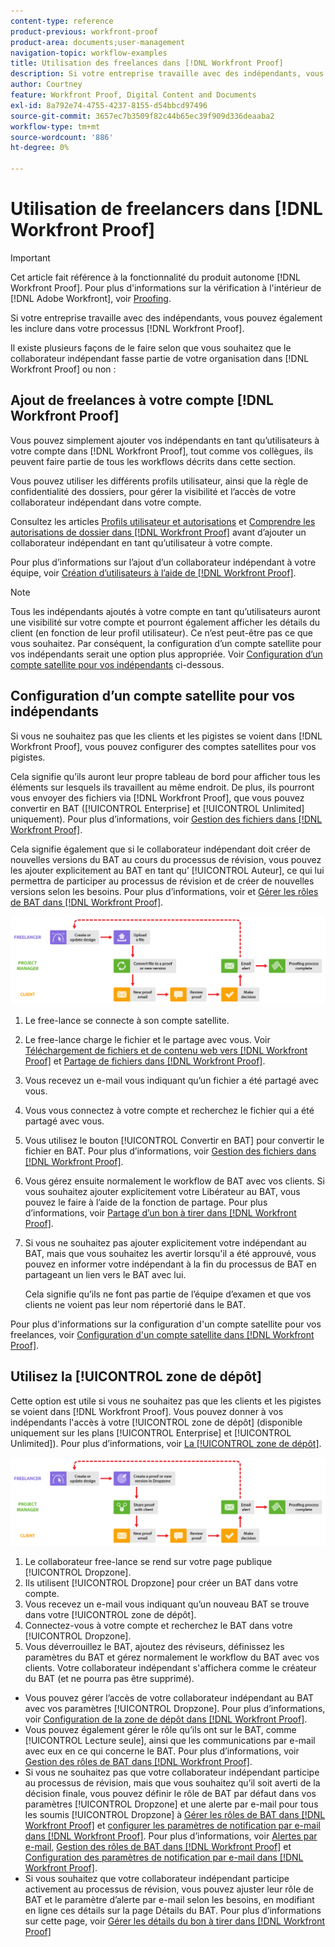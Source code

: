 ```yaml
---
content-type: reference
product-previous: workfront-proof
product-area: documents;user-management
navigation-topic: workflow-examples
title: Utilisation des freelances dans [!DNL Workfront Proof]
description: Si votre entreprise travaille avec des indépendants, vous pouvez également les inclure dans votre processus  [!DNL Workfront Proof] .
author: Courtney
feature: Workfront Proof, Digital Content and Documents
exl-id: 8a792e74-4755-4237-8155-d54bbcd97496
source-git-commit: 3657ec7b3509f82c44b65ec39f909d336deaaba2
workflow-type: tm+mt
source-wordcount: '886'
ht-degree: 0%

---
```


# Utilisation de freelancers dans [!DNL Workfront Proof]

>[!IMPORTANT]
>
>Cet article fait référence à la fonctionnalité du produit autonome [!DNL Workfront Proof]. Pour plus d&#39;informations sur la vérification à l&#39;intérieur de [!DNL Adobe Workfront], voir [Proofing](../../../review-and-approve-work/proofing/proofing.md).

Si votre entreprise travaille avec des indépendants, vous pouvez également les inclure dans votre processus [!DNL Workfront Proof].

Il existe plusieurs façons de le faire selon que vous souhaitez que le collaborateur indépendant fasse partie de votre organisation dans [!DNL Workfront Proof] ou non :

## Ajout de freelances à votre compte [!DNL Workfront Proof]

Vous pouvez simplement ajouter vos indépendants en tant qu’utilisateurs à votre compte dans [!DNL Workfront Proof], tout comme vos collègues, ils peuvent faire partie de tous les workflows décrits dans cette section.

Vous pouvez utiliser les différents profils utilisateur, ainsi que la règle de confidentialité des dossiers, pour gérer la visibilité et l’accès de votre collaborateur indépendant dans votre compte.

Consultez les articles [Profils utilisateur et autorisations](https://support.workfront.com/hc/https://support.workfront.com/hc/en-us/articles/115004087428-User-profiles-and-permissions) et [Comprendre les autorisations de dossier dans [!DNL Workfront Proof]](../../../workfront-proof/wp-work-proofsfiles/organize-your-work/folder-permissions.md) avant d’ajouter un collaborateur indépendant en tant qu’utilisateur à votre compte.

Pour plus d’informations sur l’ajout d’un collaborateur indépendant à votre équipe, voir [Création d’utilisateurs à l’aide de [!DNL Workfront Proof]](../../../workfront-proof/wp-mnguserscontacts/users/create-users.md).

>[!NOTE]
>
>Tous les indépendants ajoutés à votre compte en tant qu’utilisateurs auront une visibilité sur votre compte et pourront également afficher les détails du client (en fonction de leur profil utilisateur). Ce n’est peut-être pas ce que vous souhaitez. Par conséquent, la configuration d’un compte satellite pour vos indépendants serait une option plus appropriée. Voir [Configuration d’un compte satellite pour vos indépendants](https://support.workfront.com/knowledge/articles/115004259868/en-us?brand_id=662728&amp;return_to=%2Fhc%2Fen-us%2Farticles%2F115004259868#Option-B---set-up-a-satellite-account-for-your-freelancers) ci-dessous.

## Configuration d’un compte satellite pour vos indépendants

Si vous ne souhaitez pas que les clients et les pigistes se voient dans [!DNL Workfront Proof], vous pouvez configurer des comptes satellites pour vos pigistes.

Cela signifie qu’ils auront leur propre tableau de bord pour afficher tous les éléments sur lesquels ils travaillent au même endroit. De plus, ils pourront vous envoyer des fichiers via [!DNL Workfront Proof], que vous pouvez convertir en BAT ([!UICONTROL Enterprise] et [!UICONTROL Unlimited] uniquement). Pour plus d’informations, voir [Gestion des fichiers dans [!DNL Workfront Proof]](../../../workfront-proof/wp-work-proofsfiles/manage-your-work/manage-files.md).

Cela signifie également que si le collaborateur indépendant doit créer de nouvelles versions du BAT au cours du processus de révision, vous pouvez les ajouter explicitement au BAT en tant qu’ [!UICONTROL Auteur], ce qui lui permettra de participer au processus de révision et de créer de nouvelles versions selon les besoins. Pour plus d’informations, voir et [Gérer les rôles de BAT dans [!DNL Workfront Proof]](../../../workfront-proof/wp-work-proofsfiles/share-proofs-and-files/manage-proof-roles.md).

![freelancers_-_option_B.png](assets/freelancers_-_option_B.png)

1. Le free-lance se connecte à son compte satellite.
1. Le free-lance charge le fichier et le partage avec vous. Voir [Téléchargement de fichiers et de contenu web vers [!DNL Workfront Proof]](../../../workfront-proof/wp-work-proofsfiles/create-proofs-and-files/upload-files-web-content.md) et [Partage de fichiers dans [!DNL Workfront Proof]](../../../workfront-proof/wp-work-proofsfiles/share-proofs-and-files/share-files.md).

1. Vous recevez un e-mail vous indiquant qu’un fichier a été partagé avec vous.
1. Vous vous connectez à votre compte et recherchez le fichier qui a été partagé avec vous.
1. Vous utilisez le bouton [!UICONTROL Convertir en BAT] pour convertir le fichier en BAT. Pour plus d’informations, voir [Gestion des fichiers dans [!DNL Workfront Proof]](../../../workfront-proof/wp-work-proofsfiles/manage-your-work/manage-files.md).
1. Vous gérez ensuite normalement le workflow de BAT avec vos clients. Si vous souhaitez ajouter explicitement votre Libérateur au BAT, vous pouvez le faire à l’aide de la fonction de partage. Pour plus d’informations, voir [Partage d’un bon à tirer dans [!DNL Workfront Proof]](../../../workfront-proof/wp-work-proofsfiles/share-proofs-and-files/share-proof.md).
1. Si vous ne souhaitez pas ajouter explicitement votre indépendant au BAT, mais que vous souhaitez les avertir lorsqu&#39;il a été approuvé, vous pouvez en informer votre indépendant à la fin du processus de BAT en partageant un lien vers le BAT avec lui.

   Cela signifie qu’ils ne font pas partie de l’équipe d’examen et que vos clients ne voient pas leur nom répertorié dans le BAT.

Pour plus d&#39;informations sur la configuration d&#39;un compte satellite pour vos freelances, voir [Configuration d&#39;un compte satellite dans [!DNL Workfront Proof]](../../../workfront-proof/wp-acct-admin/satellite-accounts/configure-sat-acct-in-wp.md).

## Utilisez la [!UICONTROL zone de dépôt]

Cette option est utile si vous ne souhaitez pas que les clients et les pigistes se voient dans [!DNL Workfront Proof]. Vous pouvez donner à vos indépendants l&#39;accès à votre [!UICONTROL zone de dépôt] (disponible uniquement sur les plans [!UICONTROL Enterprise] et [!UICONTROL Unlimited]). Pour plus d’informations, voir [La [!UICONTROL zone de dépôt]](../../../workfront-proof/wp-work-proofsfiles/create-proofs-and-files/dropzone.md).

![freelancers_-_option_C_-_dropzone.png](assets/freelancers_-_option_C_-_dropzone.png)

1. Le collaborateur free-lance se rend sur votre page publique [!UICONTROL Dropzone].
1. Ils utilisent [!UICONTROL Dropzone] pour créer un BAT dans votre compte.
1. Vous recevez un e-mail vous indiquant qu’un nouveau BAT se trouve dans votre [!UICONTROL zone de dépôt].
1. Connectez-vous à votre compte et recherchez le BAT dans votre [!UICONTROL Dropzone].
1. Vous déverrouillez le BAT, ajoutez des réviseurs, définissez les paramètres du BAT et gérez normalement le workflow du BAT avec vos clients. Votre collaborateur indépendant s&#39;affichera comme le créateur du BAT (et ne pourra pas être supprimé).

* Vous pouvez gérer l’accès de votre collaborateur indépendant au BAT avec vos paramètres [!UICONTROL Dropzone]. Pour plus d’informations, voir [Configuration de la zone de dépôt dans [!DNL Workfront Proof]](../../../workfront-proof/wp-acct-admin/account-settings/configure-dropzone-in-wp.md).
* Vous pouvez également gérer le rôle qu’ils ont sur le BAT, comme [!UICONTROL Lecture seule], ainsi que les communications par e-mail avec eux en ce qui concerne le BAT. Pour plus d’informations, voir [Gestion des rôles de BAT dans [!DNL Workfront Proof]](../../../workfront-proof/wp-work-proofsfiles/share-proofs-and-files/manage-proof-roles.md).
* Si vous ne souhaitez pas que votre collaborateur indépendant participe au processus de révision, mais que vous souhaitez qu’il soit averti de la décision finale, vous pouvez définir le rôle de BAT par défaut dans vos paramètres [!UICONTROL Dropzone] et une alerte par e-mail pour tous les soumis [!UICONTROL Dropzone] à [Gérer les rôles de BAT dans [!DNL Workfront Proof]](../../../workfront-proof/wp-work-proofsfiles/share-proofs-and-files/manage-proof-roles.md) et [ configurer les paramètres de notification par e-mail dans [!DNL Workfront Proof]](../../../workfront-proof/wp-emailsntfctns/email-alerts/config-email-notification-settings-wp.md). Pour plus d’informations, voir [Alertes par e-mail,](https://support.workfront.com/hc/en-us/sections/115000911867-Email-alerts) [Gestion des rôles de BAT dans [!DNL Workfront Proof]](../../../workfront-proof/wp-work-proofsfiles/share-proofs-and-files/manage-proof-roles.md) et [Configuration des paramètres de notification par e-mail dans [!DNL Workfront Proof]](../../../workfront-proof/wp-emailsntfctns/email-alerts/config-email-notification-settings-wp.md).
* Si vous souhaitez que votre collaborateur indépendant participe activement au processus de révision, vous pouvez ajuster leur rôle de BAT et le paramètre d’alerte par e-mail selon les besoins, en modifiant en ligne ces détails sur la page Détails du BAT. Pour plus d’informations sur cette page, voir [Gérer les détails du bon à tirer dans [!DNL Workfront Proof]](../../../workfront-proof/wp-work-proofsfiles/manage-your-work/manage-proof-details.md)
